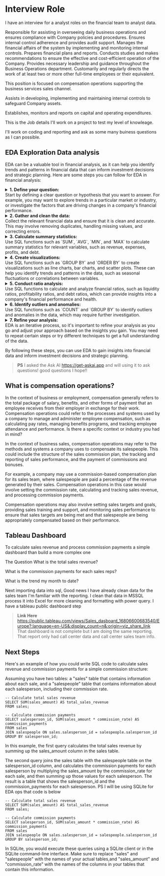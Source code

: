 # Interview Role
I have an interview for a analyst roles on the financial team to analyst data.

Responsible for assisting in overseeing daily business operations and ensures compliance with Company policies and procedures. Ensures internal control adherence and provides audit support. Manages the financial affairs of the system by implementing and monitoring internal controls. Prepares financial plans and reports. Conducts studies and makes recommendations to ensure the effective and cost-efficient operation of the Company. Provides necessary leadership and guidance throughout the Business Operations department. Customarily and regularly directs the work of at least two or more other full-time employees or their equivalent.

This position is focused on compensation operations supporting the business services sales channel. 

Assists in developing, implementing and maintaining internal controls to safeguard Company assets.

Establishes, monitors and reports on capital and operating expenditures.

This is the Job details I'll work on a project to test my level of knowleage. 

I'll work on coding and reporting and ask as some many buiness questions as I can possible. 

## EDA Exploration Data analysis

EDA can be a valuable tool in financial analysis, as it can help you identify trends and patterns in financial data that can inform investment decisions and strategic planning. Here are some steps you can follow for EDA in financial analysis:

<details>
 <summary><b>1. Define your question:</b><summary>
    Start by defining a clear question or hypothesis that you want to answer. For example, you may want to explore trends in a particular market or industry, or investigate the factors that are driving changes in a company's financial performance.
</details>

<details>
 <summary><b>2. Gather and clean the data:</b><summary>
    Collect the relevant financial data and ensure that it is clean and accurate. This may involve removing duplicates, handling missing values, and correcting errors.
</details>

<details>
 <summary><b>3. Calculate summary statistics:</b><summary>
    Use SQL functions such as `SUM`, `AVG`, `MIN`, and `MAX` to calculate summary statistics for relevant variables, such as revenue, expenses, profits, and debt.
</details>

<details>
 <summary><b>4. Create visualizations:</b><summary>
    Use SQL functions such as `GROUP BY` and `ORDER BY` to create visualizations such as line charts, bar charts, and scatter plots. These can help you identify trends and patterns in the data, such as seasonal fluctuations or correlations between variables.
</details>

<details>
 <summary><b>5. Conduct ratio analysis:</b><summary>
    Use SQL functions to calculate and analyze financial ratios, such as liquidity ratios, profitability ratios, and debt ratios, which can provide insights into a company's financial performance and health.
</details>

<details>
 <summary><b>6. Identify outliers and anomalies:</b><summary>
    Use SQL functions such as `COUNT` and `GROUP BY` to identify outliers and anomalies in the data, which may require further investigation.
</details>

<details>
 <summary><b>7. Refine your analysis:</b><summary>
    EDA is an iterative process, so it's important to refine your analysis as you go and adjust your approach based on the insights you gain. You may need to repeat certain steps or try different techniques to get a full understanding of the data.
</details>

By following these steps, you can use EDA to gain insights into financial data and inform investment decisions and strategic planning.

> **PS** I asked the Ask AI https://get-askai.app and will using it to ask questions! good questions
I hope!!

## What is compensation operations?

In the context of business or employment, compensation generally refers to the total package of salary, benefits, and other forms of payment that an employee receives from their employer in exchange for their work. Compensation operations could refer to the processes and systems used by a company to manage and administer employee compensation, such as calculating pay rates, managing benefits programs, and tracking employee attendance and performance. Is there a specific context or industry you had in mind?

In the context of business sales, compensation operations may refer to the methods and systems a company uses to compensate its salespeople. This could include the structure of the sales commission plan, the tracking and reporting of sales performance, and the payment of commissions and bonuses.

For example, a company may use a commission-based compensation plan for its sales team, where salespeople are paid a percentage of the revenue generated by their sales. Compensation operations in this case would involve setting the commission rate, calculating and tracking sales revenue, and processing commission payments.

Compensation operations may also involve setting sales targets and goals, providing sales training and support, and monitoring sales performance to ensure that sales targets are being met and that salespeople are being appropriately compensated based on their performance.
 
## Tableau Dashboard 
To calculate sales revenue and process commission payments a simple dashboard than
build a more complex one

The Question What is the total sales revenue?

What is the commission payments for each sales reps?

What is the trend my month to date?

Next importing data into sql, Good news I have already clean data for the sales team I'm familiar with the reporting. I clean that data in MSSQL process it into Excel for more cleaning and formatting with power query. I have a tableau public dashboard step 

> **Link Here** https://public.tableau.com/views/Sales_dasboard_16806600683540/Europe?:language=en-US&:display_count=n&:origin=viz_share_link 
That dashboard is not complete but I am doing the same reporting. That report only had call center data and call center sales team info.

## Next Steps

Here's an example of how you could write SQL code to calculate sales revenue and commission payments for a simple commission structure:

Assuming you have two tables: a "sales" table that contains information about each sale, and a "salespeople" table that contains information about each salesperson, including their commission rate.

```
-- Calculate total sales revenue
SELECT SUM(sales_amount) AS total_sales_revenue
FROM sales;

-- Calculate commission payments
SELECT salesperson_id, SUM(sales_amount * commission_rate) AS commission_payments
FROM sales
JOIN salespeople ON sales.salesperson_id = salespeople.salesperson_id
GROUP BY salesperson_id;
```

In this example, the first query calculates the total sales revenue by summing up the sales_amount column in the sales table.

The second query joins the sales table with the salespeople table on the salesperson_id column, and
calculates the commission payments for each salesperson by multiplying the sales_amount by the commission_rate for each sale, and then summing up those values for each salesperson. The result is a table that shows the salesperson_id and the commission_payments for each salesperson.
PS I will be using SQLite for EDA ops
that code is below

```
-- Calculate total sales revenue
SELECT SUM(sales_amount) AS total_sales_revenue
FROM sales;

-- Calculate commission payments
SELECT salesperson_id, SUM(sales_amount * commission_rate) AS commission_payments
FROM sales
JOIN salespeople ON sales.salesperson_id = salespeople.salesperson_id
GROUP BY salesperson_id;
```

In SQLite, you would execute these queries using a SQLite client or in the SQLite command-line interface. Make sure to replace "sales" and "salespeople" with the names of your actual tables,and "sales_amount" and "commission_rate" with the names of the columns in your tables that contain this information.